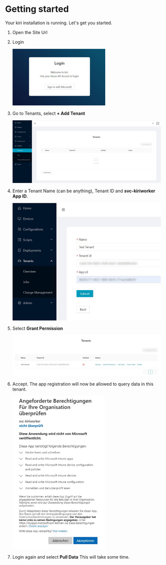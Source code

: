 # Getting started

Your kiri installation is running. Let's get you started.

1. Open the Site Url

2. Login

   <img width=300px src="https://github.com/schmm2/kiri-docs/raw/main/docs/img/firststeps.JPG?raw=true">

3. Go to Tenants, select **+ Add Tenant**

   <img width=700px src="https://github.com/schmm2/kiri-docs/raw/main/docs/img/firststeps2.JPG?raw=true">

4. Enter a Tenant Name (can be anything), Tenant ID and **svc-kiriworker App ID**.

   <img width=700px src="https://github.com/schmm2/kiri-docs/raw/main/docs/img/firststeps3.JPG?raw=true">

5. Select **Grant Permission**

    <img width=700px src="https://github.com/schmm2/kiri-docs/raw/main/docs/img/firststeps4.JPG?raw=true">

6. Accept. The app registration will now be allowed to query data in this tenant.

    <img width=300px src="https://github.com/schmm2/kiri-docs/raw/main/docs/img/firststeps5.JPG?raw=true">

7. Login again and select **Pull Data**
This will take some time.

